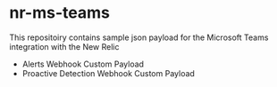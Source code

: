 # nr-ms-teams

This repositoiry contains sample json payload for the Microsoft Teams integration with the New Relic
- Alerts Webhook Custom Payload
- Proactive Detection Webhook Custom Payload
